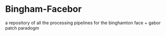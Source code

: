 # Bingham-Facebor
 a repository of all the processing pipelines for the binghamton face + gabor patch paradogm
